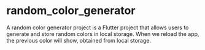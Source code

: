 # random_color_generator

A random color generator project is a Flutter project that allows users to generate and store random colors in local storage. When we reload the app, the previous color will show, obtained from local storage.
